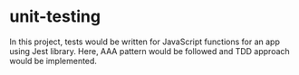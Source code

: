 # unit-testing
In this project, tests would be written for JavaScript functions for an app using Jest library. Here, AAA pattern would be followed and TDD approach would be implemented.
